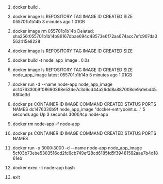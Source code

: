 1. docker build .

2. docker image ls
REPOSITORY   TAG       IMAGE ID       CREATED         SIZE
<none>       <none>    055701b1b14b   3 minutes ago   1.01GB

3. docker image rm 055701b1b14b
Deleted: sha256:055701b1b14b89167dbae694d48573e6f72aa674acc7efc907da3562415e8228

4. docker image ls
REPOSITORY   TAG       IMAGE ID   CREATED   SIZE

5. docker build -t node_app_image .
                                                                    0.0s

6. docker image ls
REPOSITORY       TAG       IMAGE ID       CREATED         SIZE
node_app_image   latest    055701b1b14b   5 minutes ago   1.01GB

7. docker run -d --name node-app node_app_image
dc1476330b9f08660368e524e7c3d6cd44a26dd8a887008de9a1ebd4588f4e3d

8. docker ps
CONTAINER ID   IMAGE            COMMAND                  CREATED         STATUS         PORTS      NAMES
dc1476330b9f   node_app_image   "docker-entrypoint.s…"   5 seconds ago   Up 3 seconds   3000/tcp   node-app

9. docker rm node-app -f
node-app

10. docker ps
CONTAINER ID   IMAGE     COMMAND   CREATED   STATUS    PORTS     NAMES

11. docker run -p 3000:3000 -d --name node-app node_app_image
5cf03b73ebe5303516cd2fd6cb749ef28cd6185fd5f39481562aae7b4d1861eb

12. docker exec -it node-app bash

13. exit
